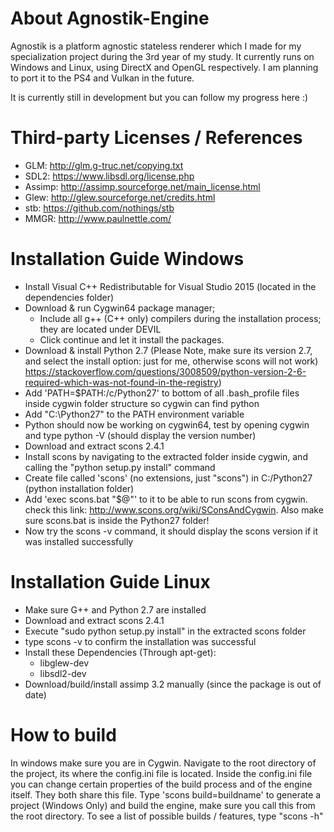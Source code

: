 # About Agnostik-Engine
Agnostik is a platform agnostic stateless renderer which I made for my specialization project during the 3rd year of my study. It currently runs on Windows and Linux, using DirectX and OpenGL respectively. I am planning to port it to the PS4 and Vulkan in the future.

It is currently still in development but you can follow my progress here :)

# Third-party Licenses / References
- GLM: http://glm.g-truc.net/copying.txt
- SDL2: https://www.libsdl.org/license.php
- Assimp: http://assimp.sourceforge.net/main_license.html
- Glew: http://glew.sourceforge.net/credits.html
- stb: https://github.com/nothings/stb
- MMGR: http://www.paulnettle.com/

# Installation Guide Windows

- Install Visual C++ Redistributable for Visual Studio 2015 (located in the dependencies folder)
- Download & run Cygwin64 package manager;
	- Include all g++ (C++ only) compilers during the installation process; they are located under DEVIL
	- Click continue and let it install the packages. 
- Download & install Python 2.7 (Please Note, make sure its version 2.7, and select the install option: just for me, otherwise scons will not work)  https://stackoverflow.com/questions/3008509/python-version-2-6-required-which-was-not-found-in-the-registry)
- Add 'PATH=$PATH:/c/Python27'  to bottom of all .bash_profile files inside cygwin folder structure so cygwin can find python
- Add "C:\Python27" to the PATH environment variable
- Python should now be working on cygwin64, test by opening cygwin and type  python -V (should display the version number)
- Download and extract scons 2.4.1
- Install scons by navigating to the extracted folder inside cygwin, and calling the "python setup.py install" command
- Create file called 'scons' (no extensions, just "scons") in C:/Python27 (python installation folder)
- Add 'exec scons.bat "$@"' to it to be able to run scons from cygwin. check this link: http://www.scons.org/wiki/SConsAndCygwin. Also make sure scons.bat is inside the Python27 folder!
- Now try the scons -v command, it should display the scons version if it was installed successfully 

# Installation Guide Linux

- Make sure G++ and Python 2.7 are installed
- Download and extract scons 2.4.1 
- Execute "sudo python setup.py install" in the extracted scons folder
- type scons -v to confirm the installation was successful
- Install these Dependencies (Through apt-get):
	- libglew-dev
	- libsdl2-dev
- Download/build/install assimp 3.2 manually (since the package is out of date)

# How to build

In windows make sure you are in Cygwin. Navigate to the root directory of the project, its where the config.ini file is located.
Inside the config.ini file you can change certain properties of the build process and of the engine itself. They both share this file.
Type 'scons build=buildname' to generate a project (Windows Only) and build the engine, make sure you call this from the root directory.
To see a list of possible builds / features, type "scons -h"